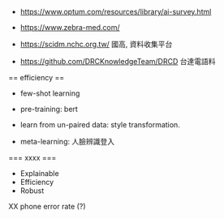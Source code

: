 
* https://www.optum.com/resources/library/ai-survey.html
* https://www.zebra-med.com/

* https://scidm.nchc.org.tw/ 國高, 資料收集平台
* https://github.com/DRCKnowledgeTeam/DRCD 台達電語料

== efficiency ==
* few-shot learning

* pre-training: bert
* learn from un-paired data: style transformation.
* meta-learning: 人臉辨識登入

=== xxxx ===
* Explainable
* Efficiency
* Robust


XX phone error rate (?)